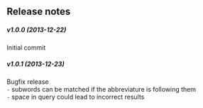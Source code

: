 Release notes
-------------
##### v1.0.0 (2013-12-22)
Initial commit

##### v1.0.1 (2013-12-23)
Bugfix release  
`-` subwords can be matched if the abbreviature is following them  
`-` space in query could lead to incorrect results  
